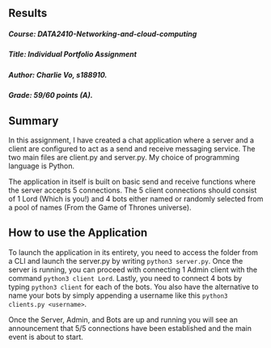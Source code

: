## Results 
##### Course: DATA2410-Networking-and-cloud-computing
##### Title: Individual Portfolio Assignment 
##### Author: Charlie Vo, s188910.
##### Grade: 59/60 points (A).

## Summary
In this assignment, I have created a chat application where a server and a client are configured to act as a send and receive messaging service. The two main files are client.py and server.py. My choice of programming language is Python.

The application in itself is built on basic send and receive functions where the server accepts 5 connections. The 5 client connections should consist of 1 Lord (Which is you!) and 4 bots either named or randomly selected from a pool of names (From the Game of Thrones universe).


## How to use the Application
To launch the application in its entirety, you need to access the folder from a CLI and launch the server.py by writing `python3 server.py`. Once the server is running, you can proceed with connecting 1 Admin client with the command `python3 client Lord`. Lastly, you need to connect 4 bots by typing `python3 client` for each of the bots. You also have the alternative to name your bots by simply appending a username like this `python3 clients.py <username>`. 

Once the Server, Admin, and Bots are up and running you will see an announcement that 5/5 connections have been established and the main event is about to start. 
